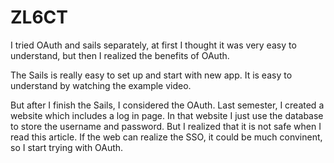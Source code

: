 # ZL6CT
I tried OAuth and sails separately, at first I thought it was very easy to understand, but then I realized the benefits of OAuth.

The Sails is really easy to set up and start with new app. It is easy to understand by watching the example video.

But after I finish the Sails, I considered the OAuth. Last semester, I created a website which includes a log in page. In that website I just use the database to store the username and password. But I realized that it is not safe when I read this article.
If the web can realize the SSO, it could be much convinent, so I start trying with OAuth.